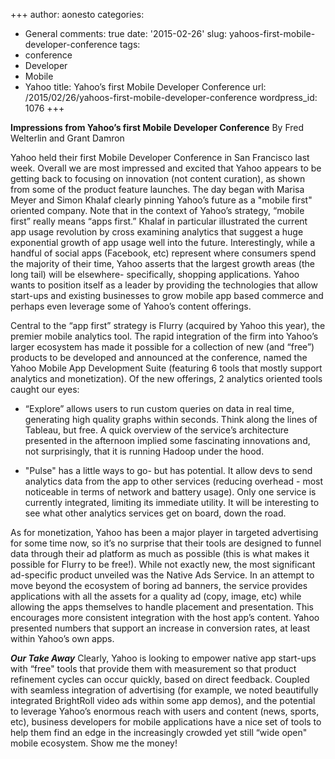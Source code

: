 +++
author: aonesto
categories:
- General
comments: true
date: '2015-02-26'
slug: yahoos-first-mobile-developer-conference
tags:
- conference
- Developer
- Mobile
- Yahoo
title: Yahoo’s first Mobile Developer Conference
url: /2015/02/26/yahoos-first-mobile-developer-conference
wordpress_id: 1076
+++


**Impressions from Yahoo’s first Mobile Developer Conference**
By Fred Welterlin and Grant Damron

Yahoo held their first Mobile Developer Conference in San Francisco last week. Overall we are most impressed and excited that Yahoo appears to be getting back to focusing on innovation (not content curation), as shown from some of the product feature launches. The day began with Marisa Meyer and Simon Khalaf clearly pinning Yahoo’s future as a "mobile first" oriented company. Note that in the context of Yahoo’s strategy, “mobile first” really means “apps first.” Khalaf in particular illustrated the current app usage revolution by cross examining analytics that suggest a huge exponential growth of app usage well into the future. Interestingly, while a handful of social apps (Facebook, etc) represent where consumers spend the majority of their time, Yahoo asserts that the largest growth areas (the long tail) will be elsewhere- specifically, shopping applications. Yahoo wants to position itself as a leader by providing the technologies that allow start-ups and existing businesses to grow mobile app based commerce and perhaps even leverage some of Yahoo’s content offerings.

Central to the “app first” strategy is Flurry (acquired by Yahoo this year), the premier mobile analytics tool. The rapid integration of the firm into Yahoo’s larger ecosystem has made it possible for a collection of new (and “free”) products to be developed and announced at the conference, named the Yahoo Mobile App Development Suite (featuring 6 tools that mostly support analytics and monetization). Of the new offerings, 2 analytics oriented tools caught our eyes:



	
  * “Explore” allows users to run custom queries on data in real time, generating high quality graphs within seconds. Think along the lines of Tableau, but free. A quick overview of the service’s architecture presented in the afternoon implied some fascinating innovations and, not surprisingly, that it is running Hadoop under the hood.



	
  * "Pulse" has a little ways to go- but has potential. It allow devs to send analytics data from the app to other services (reducing overhead - most noticeable in terms of network and battery usage). Only one service is currently integrated, limiting its immediate utility. It will be interesting to see what other analytics services get on board, down the road.


As for monetization, Yahoo has been a major player in targeted advertising for some time now, so it’s no surprise that their tools are designed to funnel data through their ad platform as much as possible (this is what makes it possible for Flurry to be free!). While not exactly new, the most significant ad-specific product unveiled was the Native Ads Service. In an attempt to move beyond the ecosystem of boring ad banners, the service provides applications with all the assets for a quality ad (copy, image, etc) while allowing the apps themselves to handle placement and presentation. This encourages more consistent integration with the host app’s content. Yahoo presented numbers that support an increase in conversion rates, at least within Yahoo’s own apps.

_**Our Take Away**_
Clearly, Yahoo is looking to empower native app start-ups with “free" tools that provide them with measurement so that product refinement cycles can occur quickly, based on direct feedback. Coupled with seamless integration of advertising (for example, we noted beautifully integrated BrightRoll video ads within some app demos), and the potential to leverage Yahoo’s enormous reach with users and content (news, sports, etc), business developers for mobile applications have a nice set of tools to help them find an edge in the increasingly crowded yet still “wide open" mobile ecosystem. Show me the money!
